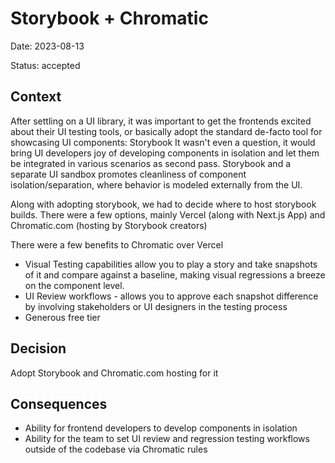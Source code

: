# Storybook + Chromatic

Date: 2023-08-13

Status: accepted

## Context

After settling on a UI library, it was important to get the frontends excited about their UI testing tools, or basically adopt the standard de-facto tool for showcasing UI components: Storybook
It wasn't even a question, it would bring UI developers joy of developing components in isolation and let them be integrated in various scenarios as second pass.
Storybook and a separate UI sandbox promotes cleanliness of component isolation/separation, where behavior is modeled externally from the UI.

Along with adopting storybook, we had to decide where to host storybook builds. There were a few options, mainly Vercel (along with Next.js App) and Chromatic.com (hosting by Storybook creators)

There were a few benefits to Chromatic over Vercel

- Visual Testing capabilities allow you to play a story and take snapshots of it and compare against a baseline, making visual regressions a breeze on the component level.
- UI Review workflows - allows you to approve each snapshot difference by involving stakeholders or UI designers in the testing process
- Generous free tier

## Decision

Adopt Storybook and Chromatic.com hosting for it

## Consequences

- Ability for frontend developers to develop components in isolation
- Ability for the team to set UI review and regression testing workflows outside of the codebase via Chromatic rules
